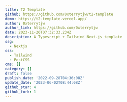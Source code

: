 ```yaml
---
title: T2 Template
github: https://github.com/0xterrytjw/t2-template
demo: https://t2-template.vercel.app/
author: 0xterrytjw
author_link: https://github.com/0xterrytjw
date: 2023-11-26T07:32:33.234Z
description: A Typescript + Tailwind Next.js template
ssg:
  - Nextjs
css:
  - Tailwind
  - PostCSS
cms: []
category: []
draft: false
publish_date: '2022-09-28T04:36:08Z'
update_date: '2023-06-02T08:44:08Z'
github_star: 4
github_fork: 1
---
```

